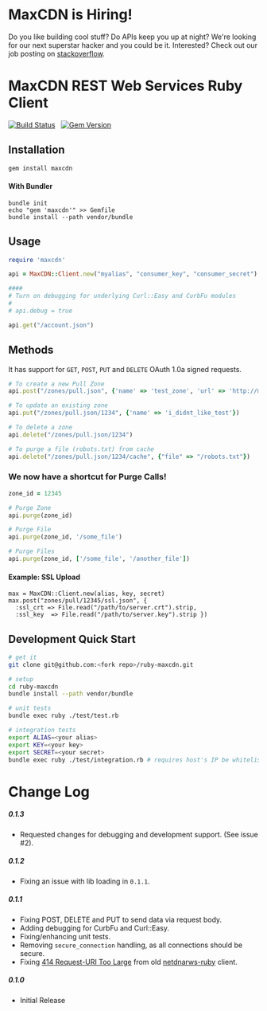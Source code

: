 # MaxCDN is Hiring!

Do you like building cool stuff?  Do APIs keep you up at night? We're looking for our next superstar hacker and you could be it. Interested? Check out our job posting on [stackoverflow](http://careers.stackoverflow.com/jobs/37078/senior-web-engineer-for-fun-growing-la-startup-maxcdn&a=JdFbT4OY).

# MaxCDN REST Web Services Ruby Client

[![Build Status](https://travis-ci.org/MaxCDN/ruby-maxcdn.png?branch=master)](https://travis-ci.org/MaxCDN/ruby-maxcdn) &nbsp; [![Gem Version](https://badge.fury.io/rb/maxcdn.png)](http://badge.fury.io/rb/maxcdn)

## Installation

``` bash
gem install maxcdn
```

#### With Bundler

```
bundle init
echo "gem 'maxcdn'" >> Gemfile
bundle install --path vendor/bundle
```

## Usage
```ruby
require 'maxcdn'

api = MaxCDN::Client.new("myalias", "consumer_key", "consumer_secret")

####
# Turn on debugging for underlying Curl::Easy and CurbFu modules
#
# api.debug = true

api.get("/account.json")
```

## Methods
It has support for `GET`, `POST`, `PUT` and `DELETE` OAuth 1.0a signed requests.

```ruby
# To create a new Pull Zone
api.post("/zones/pull.json", {'name' => 'test_zone', 'url' => 'http://my-test-site.com'})

# To update an existing zone
api.put("/zones/pull.json/1234", {'name' => 'i_didnt_like_test'})

# To delete a zone
api.delete("/zones/pull.json/1234")

# To purge a file (robots.txt) from cache
api.delete("/zones/pull.json/1234/cache", {"file" => "/robots.txt"})
```

### We now have a shortcut for Purge Calls!
```ruby
zone_id = 12345

# Purge Zone
api.purge(zone_id)

# Purge File
api.purge(zone_id, '/some_file')

# Purge Files
api.purge(zone_id, ['/some_file', '/another_file'])
```

#### Example: SSL Upload

```
max = MaxCDN::Client.new(alias, key, secret)
max.post("zones/pull/12345/ssl.json", {
  :ssl_crt => File.read("/path/to/server.crt").strip,
  :ssl_key  => File.read("/path/to/server.key").strip })
```

## Development Quick Start

``` bash
# get it
git clone git@github.com:<fork repo>/ruby-maxcdn.git

# setup
cd ruby-maxcdn
bundle install --path vendor/bundle

# unit tests
bundle exec ruby ./test/test.rb

# integration tests
export ALIAS=<your alias>
export KEY=<your key>
export SECRET=<your secret>
bundle exec ruby ./test/integration.rb # requires host's IP be whitelisted
```

# Change Log

##### 0.1.3

* Requested changes for debugging and development support. (See issue #2).

##### 0.1.2

* Fixing an issue with lib loading in `0.1.1`.

##### 0.1.1

* Fixing POST, DELETE and PUT to send data via request body.
* Adding debugging for CurbFu and Curl::Easy.
* Fixing/enhancing unit tests.
* Removing `secure_connection` handling, as all connections should be secure.
* Fixing [414 Request-URI Too Large](https://github.com/netdna/netdnarws-ruby/issues/10) from old [netdnarws-ruby](https://github.com/netdna/netdnarws-ruby) client.


##### 0.1.0

* Initial Release
